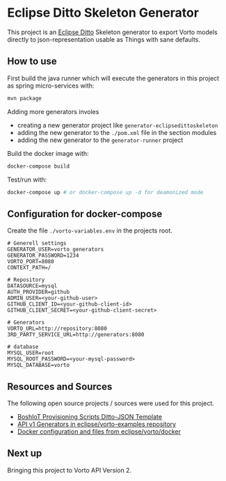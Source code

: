 Eclipse Ditto Skeleton Generator
===

This project is an [Eclipse Ditto](https://www.eclipse.org/ditto/) Skeleton generator to export Vorto models directly to json-representation usable as Things with sane defaults.

How to use
---

First build the java runner which will execute the generators in this project as spring micro-services with:

```bash
mvn package
```

Adding more generators involes

* creating a new generator project like `generator-eclipsedittoskeleton`
* adding the new generator to the `./pom.xml` file in the section modules
* adding the new generator to the `generator-runner` project

Build the docker image with:

```bash
docker-compose build
```

Test/run with:

```bash
docker-compose up # or docker-compose up -d for deamonized mode
```

Configuration for docker-compose
---

Create the file `./vorto-variables.env` in the projects root.

```env
# Generell settings
GENERATOR_USER=vorto_generators
GENERATOR_PASSWORD=1234
VORTO_PORT=8080
CONTEXT_PATH=/

# Repository
DATASOURCE=mysql
AUTH_PROVIDER=github
ADMIN_USER=<your-github-user>
GITHUB_CLIENT_ID=<your-github-client-id>
GITHUB_CLIENT_SECRET=<your-github-client-secret>

# Generators
VORTO_URL=http://repository:8080
3RD_PARTY_SERVICE_URL=http://generators:8080

# database
MYSQL_USER=root
MYSQL_ROOT_PASSWORD=<your-mysql-password>
MYSQL_DATABASE=vorto
```

Resources and Sources
---

The following open source projects / sources were used for this project.

* [BoshIoT Provisioning Scripts Ditto-JSON Template](https://github.com/eclipse/vorto/blob/development/generators/generator-boschiotsuite/boschiotsuite-cloud/src/main/java/org/eclipse/vorto/codegen/bosch/templates/ProvisionDeviceScriptTemplate.xtend)
* [API v1 Generators in eclipse/vorto-examples repository](https://github.com/eclipse/vorto-examples/tree/master/vorto-generators)
* [Docker configuration and files from eclipse/vorto/docker](https://github.com/eclipse/vorto/tree/master/docker)

Next up
---

Bringing this project to Vorto API Version 2.
